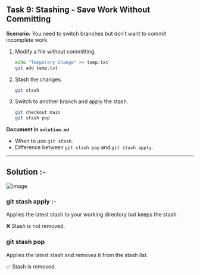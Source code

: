 ## **Task 9: Stashing - Save Work Without Committing**  
**Scenario:** You need to switch branches but don’t want to commit incomplete work.  

1. Modify a file without committing.  
   ```bash
   echo "Temporary Change" >> temp.txt
   git add temp.txt
   ```  
2. Stash the changes.  
   ```bash
   git stash
   ```  
3. Switch to another branch and apply the stash.  
   ```bash
   git checkout main
   git stash pop
   ```  

**Document in `solution.md`**  
- When to use `git stash`.  
- Difference between `git stash pop` and `git stash apply`.  

---
## Solution :-

![image](https://github.com/user-attachments/assets/bf05456f-614a-4522-8913-e1831d75234c)

### git stash apply :-
Applies the latest stash to your working directory but keeps the stash.	

❌ Stash is not removed.

### git stash pop	
Applies the latest stash and removes it from the stash list.	

✅ Stash is removed.


